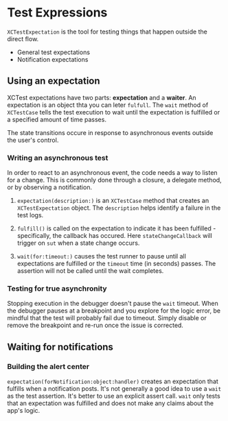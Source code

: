 #  Test Expressions

`XCTestExpectation` is the tool for testing things that happen outside the direct flow.
- General test expectations
- Notification expectations

## Using an expectation
XCTest expectations have two parts: __expectation__ and a __waiter__. An expectation is an object thta you can leter `fulfull`. The `wait` method of `XCTestCase` tells the test execution to wait until the expectation is fulfilled or a specified amount of time passes.

The state transitions occure in response to asynchronous events outside the user's control.

### Writing an asynchronous test
In order to react to an asynchronous event, the code needs a way to listen for a change. This is commonly done through a closure, a delegate method, or by observing a notification.

1. `expectation(description:)` is an `XCTestCase` method that creates an `XCTestExpectation` object. The `description` helps identify a failure in the test logs.

2. `fulfill()` is called on the expectation to indicate it has been fulfilled - specifically, the callback has occured. Here `stateChangeCallback` will trigger on `sut` when a state change occurs.
3. `wait(for:timeout:)` causes the test runner to pause until all expectations are fulfilled or the `timeout` time (in seconds) passes. The assertion will not be called until the wait completes.

### Testing for true asynchronity
Stopping execution in the debugger doesn't pause the `wait` timeout. When the debugger pauses at a breakpoint and you explore for the logic error, be mindful that the test will probably fail due to timeout. Simply disable or remove the breakpoint and re-run once the issue is corrected.

## Waiting for notifications
### Building the alert center
`expectation(forNotification:object:handler)` creates an expectation that fulfills when a notification posts.
It's not generally a good idea to use a `wait` as the test assertion. It's better to use an explicit assert call. `wait` only tests that an expectation was fulfilled and does not make any claims about the app's logic.
